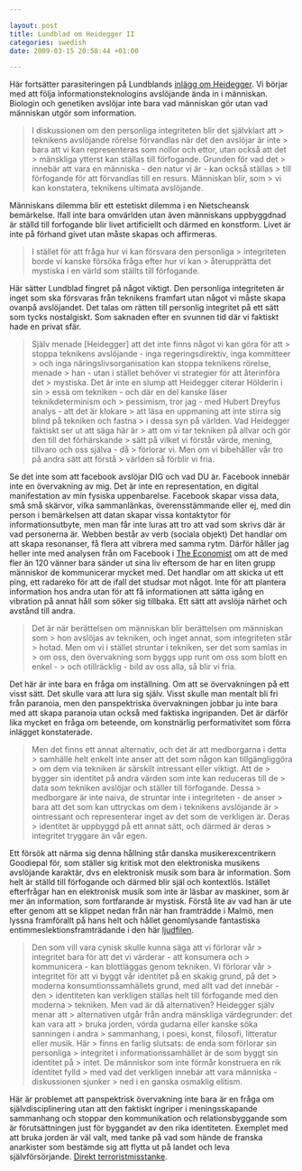 ```yaml
--- 

layout: post
title: Lundblad om Heidegger II 
categories: swedish 
date: 2009-03-15 20:58:44 +01:00 

---
```


Här fortsätter parasiteringen på Lundblands [inlägg om Heidegger](http://myothernotes.com/rationalgrounds/?p=103). Vi börjar med att följa informationsteknologins avslöjande ända in i människan. Biologin och genetiken avslöjar inte bara vad människan gör utan vad människan utgör som information.

> I diskussionen om den personliga integriteten blir det självklart att > teknikens avslöjande rörelse förvandlas när det den avslöjar är inte > bara att vi kan representeras som nollor och ettor, utan också att det > mänskliga ytterst kan ställas till förfogande. Grunden för vad det > innebär att vara en människa - den natur vi är - kan också ställas > till förfogande för att förvandlas till en resurs. Människan blir, som > vi kan konstatera, teknikens ultimata avslöjande.

Människans dilemma blir ett estetiskt dilemma i en Nietscheansk bemärkelse. Ifall inte bara omvärlden utan även människans uppbyggdnad är ställd till forfogande blir livet artificiellt och därmed en konstform. Livet är inte på förhand givet utan måste skapas och affirmeras.

> I stället för att fråga hur vi kan försvara den personliga > integriteten borde vi kanske försöka fråga efter hur vi kan > återupprätta det mystiska i en värld som ställts till förfogande.

Här sätter Lundblad fingret på något viktigt. Den personliga integriteten är inget som ska försvaras från teknikens framfart utan något vi måste skapa ovanpå avslöjandet. Det talas om rätten till personlig integritet på ett sätt som tycks nostalgiskt. Som saknaden efter en svunnen tid där vi faktiskt hade en privat sfär.

> Själv menade [Heidegger] att det inte finns något vi kan göra för att > stoppa teknikens avslöjande - inga regeringsdirektiv, inga kommitteer > och inga näringslivsorganisation kan stoppa teknikens rörelse, menade > han - utan i stället behöver vi strategier för att återinföra det > mystiska. Det är inte en slump att Heidegger citerar Hölderin i sin > essä om tekniken - och där en del kanske läser teknikdeterminism och > pessimism, tror jag - med Hubert Dreyfus analys - att det är klokare > att läsa en uppmaning att inte stirra sig blind på tekniken och fastna > i dessa syn på världen. Vad Heidegger faktiskt ser ut att säga här är > att om vi tar tekniken på allvar och gör den till det förhärskande > sätt på vilket vi förstår värde, mening, tillvaro och oss själva - då > förlorar vi. Men om vi bibehåller vår tro på andra sätt att förstå > världen så förblir vi fria.

Se det inte som att facebook avslöjar DIG och vad DU är. Facebook innebär inte en övervakning av mig. Det är inte en representation, en digital manifestation av min fysiska uppenbarelse. Facebook skapar vissa data, små små skärvor, vilka sammanlänkas, överensstämmande eller ej, med din person i bemärkelsen att datan skapar vissa kontaktytor för informationsutbyte, men man får inte luras att tro att vad som skrivs där är vad personerna är. Webben består av verb (sociala objekt) Det handlar om att skapa resonanser, få flera att vibrera med samma rytm. Därför håller jag heller inte med analysen från om Facebook i [The Economist](http://www.economist.com/science/displaystory.cfm?story_id=13176775) om att de med fler än 120 vänner bara sänder ut sina liv eftersom de har en liten grupp människor de kommunicerar mycket med. Det handlar om att skicka ut ett ping, ett radareko för att de ifall det studsar mot något. Inte för att plantera information hos andra utan för att få informationen att sätta igång en vibration på annat håll som söker sig tillbaka. Ett sätt att avslöja närhet och avstånd till andra.

> Det är när berättelsen om människan blir berättelsen om människan som > hon avslöjas av tekniken, och inget annat, som integriteten står > hotad. Men om vi i stället struntar i tekniken, ser det som samlas in > om oss, den övervakning som byggs upp runt om oss som blott en enkel - > och otillräcklig - bild av oss alla, så blir vi fria.

Det här är inte bara en fråga om inställning. Om att se övervakningen på ett visst sätt. Det skulle vara att lura sig själv. Visst skulle man mentalt bli fri från paranoia, men den panspektriska övervakningen jobbar ju inte bara med att skapa paranoia utan också med faktiska ingripanden. Det är därför lika mycket en fråga om beteende, om konstnärlig performativitet som förra inlägget konstaterade.

> Men det finns ett annat alternativ, och det är att medborgarna i detta > samhälle helt enkelt inte anser att det som någon kan tillgängliggöra > om dem via tekniken är särskilt intressant eller viktigt. Att de > bygger sin identitet på andra värden som inte kan reduceras till de > data som tekniken avslöjar och ställer till förfogande. Dessa > medborgare är inte naiva, de struntar inte i integriteten - de anser > bara att det som kan uttryckas om dem i teknikens avslöjande är > ointressant och representerar inget av det som de verkligen är. Deras > identitet är uppbyggd på ett annat sätt, och därmed är deras > integritet tryggare än vår egen.

Ett försök att närma sig denna hållning står danska musikerexcentrikern Goodiepal för, som ställer sig kritisk mot den elektroniska musikens avslöjande karaktär, dvs en elektronisk musik som bara är information. Som helt är ställd till förfogande och därmed blir själ och kontextlös. Istället efterfrågar han en elektronisk musik som inte är läsbar av maskiner, som är mer än information, som fortfarande är mystisk. Förstå lite av vad han är ute efter genom att se klippet nedan från när han framträdde i Malmö, men lyssna framförallt på hans helt och hållet genomlysande fantastiska entimmeslektionsframträdande i den här [ljudfilen](http://www.blay.se/2009-01-28-goodiepal-mindfucked-walkthrough-radical-music-education.html).

> Den som vill vara cynisk skulle kunna säga att vi förlorar vår > integritet bara för att det vi värderar - att konsumera och > kommunicera - kan blottläggas genom tekniken. Vi förlorar vår > integritet för att vi byggt vår identitet på en skakig grund, på det > moderna konsumtionssamhällets grund, med allt vad det innebär - den > identiteten kan verkligen ställas helt till förfogande med den moderna > tekniken. Men vad är då alternativen? Heidegger själv menar att > alternativen utgår från andra mänskliga värdegrunder: det kan vara att > bruka jorden, vörda gudarna eller kanske söka sanningen i andra > sammanhang, i poesi, konst, filosofi, litteratur eller musik. Här > finns en farlig slutsats: de enda som förlorar sin personliga > integritet i informationssamhället är de som byggt sin identitet på > intet. De människor som inte förmår konstruera en rik identitet fylld > med vad det verkligen innebär att vara människa - diskussionen sjunker > ned i en ganska osmaklig elitism.

Här är problemet att panspektrisk övervakning inte bara är en fråga om självdisciplinering utan att den faktiskt ingriper i meningsskapande sammanhang och stoppar den kommunikation och relationsbyggande som är förutsättningen just för byggandet av den rika identiteten. Exemplet med att bruka jorden är väl valt, med tanke på vad som hände de franska anarkister som bestämde sig att flytta ut på landet och leva självförsörjande. [Direkt terroristmisstanke](http://www.guardian.co.uk/world/2009/jan/03/france-terrorism-tarnac-anarchists). 